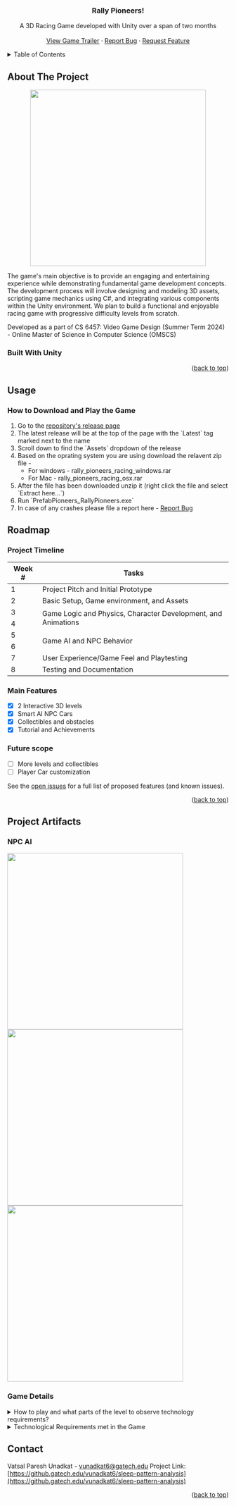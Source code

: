 <a name="readme-top"></a>

<!-- PROJECT LOGO -->
<div align="center">
  <h3 align="center">Rally Pioneers!</h3>

  <p align="center">
    A 3D Racing Game developed with Unity over a span of two months
    <br />
    <br />
    <a href="https://youtu.be/rrk0dRZUqbY">View Game Trailer</a>
    ·
    <a href="https://github.com/vatsalunadkat/sleep-pattern-analysis/issues">Report Bug</a>
    ·
    <a href="https://github.com/vatsalunadkat/sleep-pattern-analysis/issues">Request Feature</a>
  </p>
</div>



<!-- TABLE OF CONTENTS -->
<details>
  <summary>Table of Contents</summary>
  <ol>
    <li>
      <a href="#about-the-project">About The Project</a>
    </li>
    <li>
      <a href="#usage">Usage</a>
      <ul>
        <li><a href="#how-to-download-and-play-the-game">How to Download and Play the Game</a></li>
      </ul>
    </li>
    <li>
      <a href="#roadmap">Roadmap</a>
      <ul>
        <li><a href="#project-timeline">Project Timeline</a></li>
        <li><a href="#main-features">Main Features</a></li>
        <li><a href="#future-scope">Future scope</a></li>
      </ul>
    </li>
    <li>
      <a href="#project-artifacts">Project Artifacts</a>
      <ul>
        <li><a href="#npc-ai">NPC AI</a></li>
        <li><a href="#game-details">Game Details</a></li>
      </ul>
    </li>
    <li><a href="#contact">Contact</a></li>
  </ol>
</details>



<!-- ABOUT THE PROJECT -->
## About The Project
<div align="center">
  <img src="" height="400" />
</div>

The game's main objective is to provide an engaging and entertaining experience while demonstrating fundamental game
development concepts. The development process will involve designing and modeling 3D assets,
scripting game mechanics using C#, and integrating various components within the Unity environment.
We plan to build a functional and enjoyable racing game with progressive difficulty levels from scratch.

Developed as a part of CS 6457: Video Game Design (Summer Term 2024) - Online Master of Science in Computer Science (OMSCS)

### Built With Unity

<p align="right">(<a href="#readme-top">back to top</a>)</p>



<!-- USAGE EXAMPLES -->
## Usage

### How to Download and Play the Game
<ol>
    <li> Go to the <a href='https://github.com/vatsalunadkat/RallyPioneersRacing/releases'>repository's release page</a></li>
    <li>The latest release will be at the top of the page with the `Latest` tag marked next to the name</li>
    <li>Scroll down to find the `Assets` dropdown of the release</li>
    <li>Based on the oprating system you are using download the relavent zip file - 
      <ul>
        <li>For windows - rally_pioneers_racing_windows.rar</li>
        <li>For Mac - rally_pioneers_racing_osx.rar</li>
      </ul>
    </li>
    <li>After the file has been downloaded unzip it (right click the file and select `Extract here...`)</li>
    <li>Run `PrefabPioneers_RallyPioneers.exe`</li>
    <li>In case of any crashes please file a report here - <a href="https://github.com/vatsalunadkat/sleep-pattern-analysis/issues">Report Bug</a></li>
</ol>



<!-- ROADMAP -->
## Roadmap

### Project Timeline

<table>
  <thead>
    <tr>
      <th>Week #</th>
      <th>Tasks</th>
    </tr>
  </thead>
  <tbody>
    <tr>
      <td>1</td><td>Project Pitch and Initial Prototype</td>
    </tr>
    <tr>
      <td>2</td><td>Basic Setup, Game environment, and Assets</td>
    </tr>
    <tr>
      <td>3</td><td rowspan=2>Game Logic and Physics, Character Development, and Animations</td>
    </tr>
    <tr>
      <td>4</td>
    </tr>
    <tr>
      <td>5</td><td rowspan=2>Game AI and NPC Behavior</td>
    </tr>
    <tr>
      <td>6</td>
    </tr>
    <tr>
      <td>7</td><td>User Experience/Game Feel and Playtesting</td>
    </tr>
    <tr>
      <td>8</td><td>Testing and Documentation </td>
    </tr>
  </tbody>
</table>


### Main Features
- [x] 2 Interactive 3D levels
- [x] Smart AI NPC Cars
- [x] Collectibles and obstacles
- [x] Tutorial and Achievements

### Future scope
- [ ] More levels and collectibles
- [ ] Player Car customization

See the [open issues](https://github.com/vatsalunadkat/sleep-pattern-analysis/issues) for a full list of proposed features (and known issues).

<p align="right">(<a href="#readme-top">back to top</a>)</p>



<!-- OTHER ARTIFACTS -->
## Project Artifacts

### NPC AI
<img src="" height="400" />
<img src="" height="400" />
<img src="" height="400" />

### Game Details
<details>
<summary>How to play and what parts of the level to observe technology requirements?</summary>
<ul>
<li>On opening the game, the main menu scene will be displayed.</li>
<li>The player can choose to start a new game with different scenes like Forest, Desert, or training scene.</li>
<li>Initially only the training and Desert levels are unlocked. The player can unlock the Forest level by finishing first in the Desert level.</li>
<li>There is also an Achievements section that shows different achievements that the player can unlock by completing certain tasks.</li>
<li>The Forest and Desert levels have AI bots that the player can fight against while the training scene is for the player to practice and get used to the controls.</li>
<li>The controls for moving the vehicle vary based on the platform. For PCs, the player uses the arrow keys:
  <ul>
    <li>Up and down arrow keys are used to move the vehicle forward and backward respectively.</li>
    <li>The left and right arrow keys are used to steer the vehicle left and right respectively.</li>
  </ul>
</li>
<li>The vehicle can be respawned by pressing the 'B' key on the keyboard, and the level can be reset by pressing the 'R' key on the keyboard. The ‘ESC’ key brings up the menu options.</li>
<li>In the game, the player needs to complete 2 laps of the track in the shortest time possible.</li>
<li>There are power-ups like speed boost, shields, and portals that the player can collect to gain an advantage over the AI bots.</li>
<li>There are also multiple obstacles like oil spills that the player needs to avoid, as hitting them will cause a temporary loss of vehicle control.</li>
</ul>
</details>

<details>
<summary>Technological Requirements met in the Game</summary>

1. **3D Game Feel**
<ul>
<li>The game has a 3D environment with 3D models for the vehicle, AI bots, power-ups, and oil spills. The player can move the vehicle in 3D space, and the camera follows the vehicle as it moves around the track. The two different 3D environments are Forest and Desert levels. The Forest level has trees, grass, and a road track while the Desert level has sand, rocks, and a sandy track. The tracks themselves have ups and downs as well as sharp turns to make the game more challenging and fun.</li>
<li>The game has a clear objective to finish 2 laps of the track in the shortest time possible. The player can see the lap count and time taken on the screen. At the end of the 2 laps, the player is shown the time taken to complete both the laps and the comparison with AI bots.</li>
<li>The player has the Start menu to start the chosen level, pause the game in between, and respawn the vehicle if it goes off the track. The vehicle can be respawned by pressing the 'B' key on the keyboard and the level can be reset by pressing the 'R' key on the keyboard.</li>
</ul>

2. **Fun Gameplay**
<ul>
<li>Players can choose from a variety of tracks, each offering unique challenges. Tracks include winding roads, elevated twists, and sharp turns to test driving skills.</li>
<li>Designed to provide a thrilling experience with dynamic and complex layouts, features such as narrow passages, steep inclines, and hairpin turns keep the race exciting.</li>
<li>AI opponents are designed to provide a challenging and competitive racing experience.</li>
<li>The tracks are populated with obstacles that players must navigate around or avoid. Elements like oil slicks and barriers add an extra layer of challenge.</li>
<li>Players can collect speed boosts to gain an advantage over opponents. Portals and other special power-ups provide unique gameplay twists and strategic options.</li>
<li>The game features realistic vehicle dynamics, including accurate acceleration, torque, and suspension behavior. Cars respond authentically to player inputs and environmental interactions, enhancing immersion.</li>
<li>Beautifully rendered environments enhance the racing experience. Detailed scenery, realistic lighting, and dynamic weather conditions make each race visually appealing and engaging.</li>
<li>The game tracks the time taken to complete each lap, adding an element of time management and efficiency. The game shows the player after-race highlights with the time taken and how the player stands in comparison to the AI NPCs.</li>
<li>The shield and boost power-ups are placed side-by-side to give the player interesting choices to make. The player can only select one at a time.</li>
<li>The player can also choose a shortcut by going off-track. This will reduce the distance, but the player's speed will be reduced due to the sand and off-road terrain.</li>
<li>The game HUD displays the current rank of the player and also has a mini-map that shows each player's position on the track.</li>
<li>The Forest level is locked initially and can be unlocked by finishing first in the Desert level. This adds a competitive element to the game and encourages players to improve their skills to unlock new content.</li>
<li>The Main Menu has an Achievements section that shows different achievements that the player can unlock by completing certain tasks. This adds replay value and encourages players to explore different aspects of the game.</li>
<li>Added background music to make the player feel more immersed in the game.</li>
</ul>

3. **3D Vehicle with Real-Time Control**
<ul>
<li>The car emulates real-world behavior with features like moving wheels and suspension movement.</li>
<li>Acceleration, vehicle torque, maximum speed, and friction are designed to replicate real-world values and behavior.</li>
<li>The car can be easily controlled using mapped keys, providing a smooth and intuitive driving experience.</li>
<li>Players can interact with various car components, including the car horn and brakes, while racing.</li>
<li>Players can engage in realistic races against AI opponents, enhancing the competitive aspect of the game.</li>
<li>AI-controlled cars exhibit distinct behaviors and strategies, providing a challenging and dynamic racing environment.</li>
<li>The player's car will interact dynamically with the environment, including obstacles and other scene elements.</li>
<li>Players can collect items like speed boosts and encounter hazards such as oil slicks.</li>
<li>The game tracks the time taken to complete each lap, adding an element of time management and efficiency.</li>
<li>A time counter displays the total time taken by the player and the NPC AI to complete the race.</li>
<li>Lap counters, current rank, and time records provide detailed feedback on performance, encouraging players to improve their skills and beat their best times.</li>
</ul>

4. **3D World with Physics and Spatial Simulation**
<ul>
<li>Racing game set in various scenes such as desert and forest tracks.</li>
<li>Realistic lighting sources and environmental physics for immersion.</li>
<li>Dynamic environmental elements like hills, trees, and sand dunes.</li>
<li>Player-interactable elements with accurate physics behaviors.</li>
<li>Collisions with scene elements cause realistic stopping and physical reactions.</li>
<li>Real-world physics simulations for environmental interactions.</li>
<li>AI cars exhibit realistic physics-based behavior on the track, including elements like acceleration, braking, and collision responses.</li>
<li>AI cars interact with the environment and other vehicles according to physical laws, enhancing the realism of the racing experience.</li>
<li>Player's car with detailed physics including moving wheels, suspension, and vehicle bounce.</li>
<li>Accurate simulation of car behavior and collisions.</li>
<li>The player car can collide with the trees and rocks on the track, it can go over small grass and even uproot medium-sized plants.</li>
<li>As the player goes off the track on the sand, we can see sand particles flying off the tires of the car.</li>
<li>NPC and player cars emit smoke from the engine as they try to accelerate or decelerate.</li>
</ul>

5. **Real-time NPC Steering Behaviors / Artificial Intelligence**
<ul>
<li>NPCs are race cars competing against the player in real-time.</li>
<li>AI cars include different types such as trucks and race cars.</li>
<li>Each vehicle type has distinct acceleration speeds and racing behaviors.</li>
<li>AI cars aim to reach the finish line before the player.</li>
<li>AI cars are programmed to handle collisions and getting stuck.</li>
<ul>
  <li>Upon collision or becoming stuck:
    <ul>
      <li>The AI car will be re-spawned back onto the track.</li>
      <li>Re-spawn points are strategically chosen to ensure smooth race continuation.</li>
    </ul>
  </li>
</ul>
<li>Vehicle-Specific Behaviors:
  <ul>
    <li>Trucks:
      <ul>
        <li>Slower acceleration but more stable handling.</li>
        <li>Favor straight paths and wider turns.</li>
        <li>Exhibit cautious overtaking maneuvers.</li>
      </ul>
    </li>
    <li>Race Cars:
      <ul>
        <li>Faster acceleration and higher top speeds.</li>
        <li>Aggressive driving with sharp turns.</li>
        <li>Focus on overtaking and maintaining the lead.</li>
      </ul>
    </li>
  </ul>
</li>
<li>AI Logic:
  <ul>
    <li>The AI uses a waypoint system, similar to Milestone 4, to navigate the racetrack. This system directs the agent to follow a set sequence of checkpoints, ensuring lap validity and guiding the agent back on track if they deviate from the racing line. To navigate the racetrack, the agent receives directions to the next waypoint and applies a set torque to the wheel collider motors.</li>
    <li>Each agent vehicle is equipped with eleven “sensors” that use physics raycasting for obstacle and vehicle avoidance. Five front sensors detect collisions with objects (excluding terrain) and adjust the steering angle based on their positions. For example, if the front-right sensor detects an obstacle, a negative float value is added to the steering angle to turn the vehicle left. The same logic applies to the front-left sensors. As a failsafe, if the total angle value is zero and the center sensor detects a collision, the agent uses the collision surface’s normal to set an extreme steering angle to avoid a head-on collision. The remaining six sensors, placed on each side of the vehicle, ensure a safe gap between vehicles.</li>
    <li>The agent also includes logic to avoid potential deadlocks. If the agent remains stationary for an extended period, it will attempt to free itself by briefly reversing and then moving forward. If reversing does not resolve the issue, the vehicle will be respawned to its last visited waypoint. To handle edge cases where the agent might get stuck in a continuous loop of reversing and moving forward, the agent is automatically respawned to its last visited waypoint if it fails to cover a certain distance within a set timeframe.</li>
    <li>Sensory feedback of the AI: Currently, the only sensory feedback the AI provides is through its obstacle avoidance and reversal mechanisms.</li>
    <li>The NPC cars have a state machine implementation that controls their behavior. The states include Idle, FollowPath, AvoidObstacles, and ReverseCar.</li>
  </ul>
</li>
</ul>

6. **Polish**
<ul>
<li>Main Menu and Navigation
  <ul>
    <li>The game has a main menu with options to start the game, choose levels, and exit.</li>
    <li>Players can select from Forest, Desert, and Training levels. The levels are ranked and renamed based on their difficulty.</li>
    <li>A pause menu, accessible with the 'Esc' key, includes buttons to restart the level, return to the main menu, and exit the game.</li>
  </ul>
</li>
<li>Visual and Audio Enhancements
  <ul>
    <li>Smooth transition effects for collectibles like power-ups enhance the visual appeal.</li>
    <li>The vehicle engine sound dynamically adjusts according to the speed of the vehicle, providing a more immersive experience.</li>
  </ul>
</li>
<li>Gameplay Interaction
  <ul>
    <li>Players can interact dynamically with the environment, including obstacles and other scene elements.</li>
    <li>Collecting items like speed boosts and encountering hazards such as oil slicks adds strategic depth to the gameplay.</li>
  </ul>
</li>
<li>Time Tracking and Performance
  <ul>
    <li>The game tracks the time taken to complete each lap, displaying lap and race times, and providing post-race highlights comparing player performance to AI opponents.</li>
  </ul>
</li>
<li>Track Variety and Challenges
  <ul>
    <li>Players can choose from a variety of tracks, each offering unique challenges with dynamic and complex layouts, including winding roads, elevated twists, and sharp turns.</li>
  </ul>
</li>
<li>AI and Competitive Experience
  <ul>
    <li>AI opponents provide a challenging and competitive racing experience with distinct behaviors and strategies.</li>
  </ul>
</li>
<li>Player Convenience
  <ul>
    <li>Players can respawn their vehicle if it goes off track by pressing the 'B' key, ensuring they never get stuck and can easily continue racing.</li>
    <li>As the player goes off the track on the sand, we can see sand particles flying off the tires of the car.</li>
    <li>NPC and player cars emit smoke from the engine as they try to accelerate or decelerate.</li>
    <li>The game HUD displays the current rank of the player and also has a mini-map that shows each player's position on the track.</li>
  </ul>
</li>
</ul>

7. **Known Problem Areas**
<ul>
<li>Issue 1: Gamepad disconnections require level reload
  <ul>
    <li>Description: The game does not handle gamepad disconnections gracefully during gameplay. Removing the gamepad while the game is running causes unexpected results and loss of control from the gamepad.</li>
    <li>Workaround: To restore normal behavior, the player must reload the level or restart the game.</li>
  </ul>
</li>
<li>Issue 2: Keyboard input with Gamepad Connected
  <ul>
    <li>Description: The game currently prioritizes gamepad input over keyboard input. As a result, when a gamepad is connected, keyboard controls for player movement become unresponsive.</li>
    <li>Workaround: The only workaround is to disconnect the gamepad to enable keyboard input.</li>
  </ul>
</li>
</ul>

</details>




<!-- CONTACT -->
## Contact

Vatsal Paresh Unadkat - vunadkat6@gatech.edu
Project Link: [https://github.gatech.edu/vunadkat6/sleep-pattern-analysis](https://github.gatech.edu/vunadkat6/sleep-pattern-analysis)

<p align="right">(<a href="#readme-top">back to top</a>)</p>


<!-- MARKDOWN LINKS -->
[React.js]: https://img.shields.io/badge/React-20232A?style=for-the-badge&logo=react&logoColor=61DAFB
[React-url]: https://reactjs.org/
